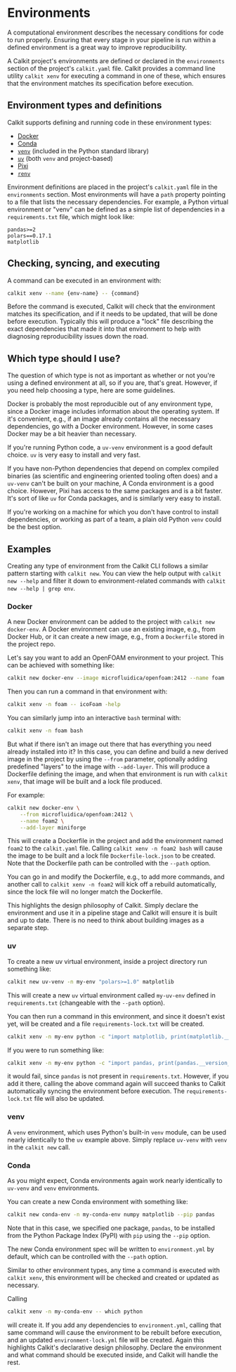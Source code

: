 # Environments

A computational environment describes the
necessary conditions for code to run properly.
Ensuring that every stage in your pipeline is run within a
defined environment is a great way to improve reproducibility.

A Calkit project's environments are defined or declared
in the `environments` section of the project's `calkit.yaml` file.
Calkit provides a command line utility `calkit xenv`
for executing a command in one
of these, which ensures that the environment
matches its specification before execution.

## Environment types and definitions

Calkit supports defining and running code in these environment types:

- [Docker](https://docker.com)
- [Conda](https://docs.conda.io/projects/conda/en/stable/)
- [`venv`](https://docs.python.org/3/library/venv.html)
  (included in the Python standard library)
- [`uv`](https://docs.astral.sh/uv/) (both `venv` and project-based)
- [Pixi](https://github.com/prefix-dev/pixi)
- [`renv`](https://rstudio.github.io/renv/index.html)

Environment definitions are placed in the project's `calkit.yaml` file
in the `environments` section.
Most environments will have a `path` property pointing to a file
that lists the necessary dependencies.
For example, a Python virtual environment or "venv" can be defined as
a simple list of dependencies in a `requirements.txt` file,
which might look like:

```
pandas>=2
polars==0.17.1
matplotlib
```

## Checking, syncing, and executing

A command can be executed in an environment with:

```sh
calkit xenv --name {env-name} -- {command}
```

Before the command is executed,
Calkit will check that the environment matches its specification,
and if it needs to be updated,
that will be done before execution.
Typically this will produce a "lock" file describing the exact
dependencies that made it into that environment
to help with diagnosing reproducibility issues down the road.

## Which type should I use?

The question of which type is not as important as whether or
not you're using a defined environment at all,
so if you are, that's great.
However, if you need help choosing a type,
here are some guidelines.

Docker is probably the most reproducible out of any environment type,
since a Docker image includes information about the operating system.
If it's convenient, e.g., if an image already contains all the necessary
dependencies, go with a Docker environment.
However, in some cases Docker may be a bit heavier than necessary.

If you're running Python code, a `uv-venv` environment is a good default choice.
`uv` is very easy to install and very fast.

If you have non-Python dependencies that depend on complex compiled binaries
(as scientific and engineering oriented tooling often does)
and a `uv-venv` can't be built on your machine,
A Conda environment is a good choice.
However, Pixi has access to the same packages and is a bit faster.
It's sort of like `uv` for Conda packages,
and is similarly very easy to install.

If you're working on a machine for which you don't have control to install
dependencies,
or working as part of a team,
a plain old Python `venv` could be the best option.

## Examples

Creating any type of environment from the Calkit CLI
follows a similar pattern starting with `calkit new`.
You can view the help output with `calkit new --help` and filter it down to
environment-related commands with `calkit new --help | grep env`.

### Docker

A new Docker environment can be added to the project with
`calkit new docker-env`.
A Docker environment can use an existing image,
e.g., from Docker Hub, or it can create a new image, e.g.,
from a `Dockerfile` stored in the project repo.

Let's say you want to add an OpenFOAM environment to your project.
This can be achieved with something like:

```sh
calkit new docker-env --image microfluidica/openfoam:2412 --name foam
```

Then you can run a command in that environment with:

```sh
calkit xenv -n foam -- icoFoam -help
```

You can similarly jump into an interactive `bash` terminal with:

```sh
calkit xenv -n foam bash
```

But what if there isn't an image out there that has everything you need
already installed into it?
In this case, you can define and build a new derived image in the project
by using the `--from` parameter,
optionally adding predefined "layers" to the image with `--add-layer`.
This will produce a Dockerfile defining the image,
and when that environment is run with `calkit xenv`,
that image will be built and a lock file produced.

For example:

```sh
calkit new docker-env \
    --from microfluidica/openfoam:2412 \
    --name foam2 \
    --add-layer miniforge
```

This will create a Dockerfile in the project and add the environment
named `foam2` to the `calkit.yaml` file.
Calling `calkit xenv -n foam2 bash` will cause the image to be built
and a lock file `Dockerfile-lock.json` to be created.
Note that the Dockerfile path can be controlled with the `--path` option.

You can go in and modify the Dockerfile, e.g.,
to add more commands,
and another call to `calkit xenv -n foam2` will kick off a rebuild
automatically,
since the lock file will no longer match the Dockerfile.

This highlights the design philosophy of Calkit.
Simply declare the environment and use it in a pipeline stage
and Calkit will ensure it is built and up to date.
There is no need to think about building images as a separate step.

### uv

To create a new uv virtual environment,
inside a project directory run something like:

```sh
calkit new uv-venv -n my-env "polars>=1.0" matplotlib
```

This will create a new `uv` virtual environment called `my-uv-env` defined in
`requirements.txt` (changeable with the `--path` option).

You can then run a command in this environment,
and since it doesn't exist yet, will be created and a file
`requirements-lock.txt` will be created.

```sh
calkit xenv -n my-env python -c "import matplotlib, print(matplotlib.__version__)"
```

If you were to run something like:

```sh
calkit xenv -n my-env python -c "import pandas, print(pandas.__version__)"
```

it would fail,
since `pandas` is not present in `requirements.txt`.
However, if you add it there,
calling the above command again will succeed thanks to Calkit
automatically syncing the environment before execution.
The `requirements-lock.txt` file will also be updated.

### venv

A `venv` environment,
which uses Python's built-in `venv` module,
can be used nearly identically to the `uv` example above.
Simply replace `uv-venv` with `venv` in the `calkit new` call.

### Conda

As you might expect,
Conda environments again work nearly identically to `uv-venv` and `venv`
environments.

You can create a new Conda environment with something like:

```sh
calkit new conda-env -n my-conda-env numpy matplotlib --pip pandas
```

Note that in this case, we specified one package, `pandas`, to be
installed from the Python Package Index (PyPI)
with `pip` using the `--pip` option.

The new Conda environment spec will be written to `environment.yml`
by default,
which can be controlled with the `--path` option.

Similar to other environment types,
any time a command is executed with `calkit xenv`,
this environment will be checked and created or updated as necessary.

Calling

```sh
calkit xenv -n my-conda-env -- which python
```

will create it.
If you add any dependencies to `environment.yml`,
calling that same command will cause the environment to be rebuilt
before execution,
and an updated `environment-lock.yml` file will be created.
Again this highlights Calkit's declarative design philosophy.
Declare the environment and what command should be executed inside,
and Calkit will handle the rest.
